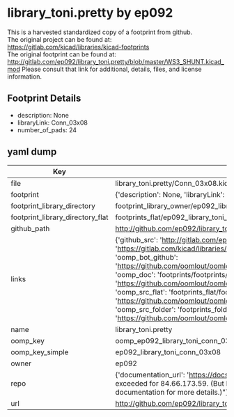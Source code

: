 # library_toni.pretty by ep092  
This is a harvested standardized copy of a footprint from github.  
The original project can be found at:  
https://gitlab.com/kicad/libraries/kicad-footprints  
The original footprint can be found at:
http://gitlab.com/ep092/library_toni.pretty/blob/master/WS3_SHUNT.kicad_mod
Please consult that link for additional, details, files, and license information.  
## Footprint Details
* description: None  
* libraryLink: Conn_03x08  
* number_of_pads: 24  
## yaml dump  
| Key | Value |  
| --- | --- |  
| file | library_toni.pretty/Conn_03x08.kicad_mod |  
| footprint | {'description': None, 'libraryLink': 'Conn_03x08', 'number_of_pads': 24} |  
| footprint_library_directory | footprint_library_owner/ep092_library_toni.pretty |  
| footprint_library_directory_flat | footprints_flat/ep092_library_toni_conn_03x08/working |  
| github_path | http://github.com/ep092/library_toni.pretty/blob/master/Conn_03x08.kicad_mod |  
| links | {'github_src': 'http://gitlab.com/ep092/library_toni.pretty/blob/master/WS3_SHUNT.kicad_mod', 'github_src_repo': 'https://gitlab.com/kicad/libraries/kicad-footprints', 'oomp_bot': 'footprints/ep092_library_toni_conn_03x08/working', 'oomp_bot_github': 'https://github.com/oomlout/oomlout_oomp_footprint_bot/tree/main/footprints/ep092_library_toni_conn_03x08/working', 'oomp_doc': 'footprints/footprints/ep092/library_toni/Conn_03x08/working/', 'oomp_doc_github': 'https://github.com/oomlout/oomlout_oomp_footprint_doc/tree/main/footprints/footprints/ep092/library_toni/Conn_03x08/working', 'oomp_src_flat': 'footprints_flat/footprints_flat/ep092_library_toni_conn_03x08/working', 'oomp_src_flat_github': 'https://github.com/oomlout/oomlout_oomp_footprint_src/tree/main/footprints_flat/ep092_library_toni_conn_03x08/working', 'oomp_src_folder': 'footprints_folder/footprints_folder/ep092/library_toni/Conn_03x08/working', 'oomp_src_folder_github': 'https://github.com/oomlout/oomlout_oomp_footprint_src/tree/main/footprints_folder/ep092/library_toni/Conn_03x08/working'} |  
| name | library_toni.pretty |  
| oomp_key | oomp_ep092_library_toni_conn_03x08 |  
| oomp_key_simple | ep092_library_toni_conn_03x08 |  
| owner | ep092 |  
| repo | {'documentation_url': 'https://docs.github.com/rest/overview/resources-in-the-rest-api#rate-limiting', 'message': "API rate limit exceeded for 84.66.173.59. (But here's the good news: Authenticated requests get a higher rate limit. Check out the documentation for more details.)"} |  
| url | http://github.com/ep092/library_toni.pretty |  

